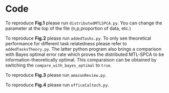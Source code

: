 # Code
To reproduce **Fig.1** please run `distributedMTLSPCA.py`. You can change the parameter at the top of the file (n,p,proportion of data, etc.)

To reproduce **Fig.2** please run `addedTasks.py`. To only see theoretical performance for different task relatedness please refer to `addedTasksTheory.py`. The latter python program also brings a comparison with Bayes optimal error rate which proves the distributed MTL-SPCA to be information-theoretically optimal. This comparaison can be obtained by switching the `compare_with_bayes_optimal` to `true`.

To reproduce **Fig.3** please run `amazonReview.py`.

To reproduce **Fig.4** please run `officeCaltech.py`.

